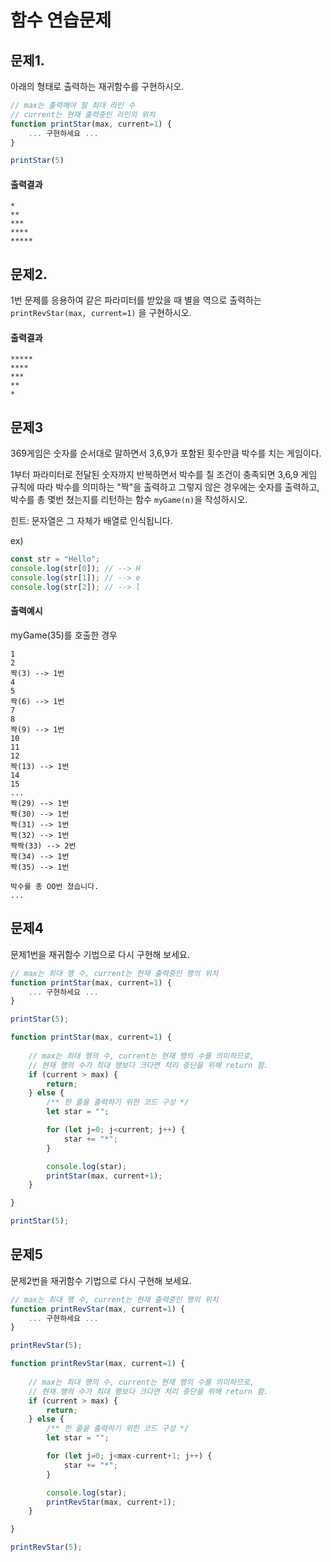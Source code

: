 # 함수 연습문제

## 문제1.

아래의 형태로 출력하는 재귀함수를 구현하시오.

```js
// max는 출력해야 할 최대 라인 수
// current는 현재 출력중인 라인의 위치
function printStar(max, current=1) {
    ... 구현하세요 ...
}

printStar(5)
```

#### 출력결과

```
*
**
***
****
*****
```

## 문제2.

1번 문제를 응용하여 같은 파라미터를 받았을 때 별을 역으로 출력하는 `printRevStar(max, current=1)` 을 구현하시오.


#### 출력결과

```
*****
****
***
**
*
```


## 문제3

369게임은 숫자를 순서대로 말하면서 3,6,9가 포함된 횟수만큼 박수를 치는 게임이다.

1부터 파라미터로 전달된 숫자까지 반복하면서 박수를 칠 조건이 충족되면 3,6,9 게임 규칙에 따라 박수를 의미하는 "짝"을 출력하고 그렇지 않은 경우에는 숫자를 출력하고, 박수를 총 몇번 쳤는지를 리턴하는 함수 `myGame(n)`을 작성하시오.

힌트: 문자열은 그 자체가 배열로 인식됩니다.

ex)
```js
const str = "Hello";
console.log(str[0]); // --> H
console.log(str[1]); // --> e
console.log(str[2]); // --> l
```

#### 출력예시

myGame(35)를 호출한 경우

```
1
2
짝(3) --> 1번
4
5
짝(6) --> 1번
7
8
짝(9) --> 1번
10
11
12
짝(13) --> 1번
14
15
...
짝(29) --> 1번
짝(30) --> 1번
짝(31) --> 1번
짝(32) --> 1번
짝짝(33) --> 2번
짝(34) --> 1번
짝(35) --> 1번

박수를 총 OO번 쳤습니다.
...

```



## 문제4

문제1번을 재귀함수 기법으로 다시 구현해 보세요.

```js
// max는 최대 행 수, current는 현재 출력중인 행의 위치
function printStar(max, current=1) {
    ... 구현하세요 ...
}

printStar(5);
```

```js
function printStar(max, current=1) {
    
    // max는 최대 행의 수, current는 현재 행의 수를 의미하므로,
    // 현재 행의 수가 최대 행보다 크다면 처리 중단을 위해 return 함.
    if (current > max) {
        return;
    } else {
        /** 한 줄을 출력하기 위한 코드 구성 */
        let star = "";

        for (let j=0; j<current; j++) {
            star += "*";
        }

        console.log(star);
        printStar(max, current+1);
    }

}

printStar(5);
```

## 문제5 

문제2번을 재귀함수 기법으로 다시 구현해 보세요.

```js
// max는 최대 행 수, current는 현재 출력중인 행의 위치
function printRevStar(max, current=1) {
    ... 구현하세요 ...
}

printRevStar(5);
```

```js
function printRevStar(max, current=1) {
    
    // max는 최대 행의 수, current는 현재 행의 수를 의미하므로,
    // 현재 행의 수가 최대 행보다 크다면 처리 중단을 위해 return 함.
    if (current > max) {
        return;
    } else {
        /** 한 줄을 출력하기 위한 코드 구성 */
        let star = "";

        for (let j=0; j<max-current+1; j++) {
            star += "*";
        }

        console.log(star);
        printRevStar(max, current+1);
    }

}

printRevStar(5);
```